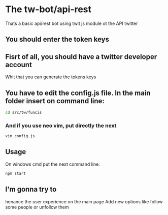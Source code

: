 # The tw-bot/api-rest
Thats a basic api/rest bot using twit js module ot the API twitter
## You should enter the token keys 
## Fisrt of all, you should have a twitter developer account
Whit that you can generate the tokens keys
## You have to edit the config.js file. In the main folder insert on command line:
```bash
cd src/tw/funcis
```
### And if you use neo vim, put directly the next
```bash
vim config.js
```
## Usage
On windows cmd put the next command line:

```bash
npm start
```
## I'm gonna try to 
henance the user experience on the main page
Add new options like follow some people or unfollow them
